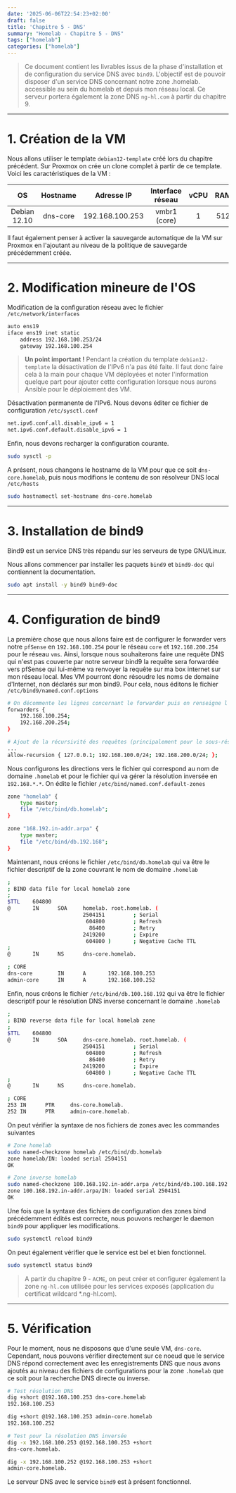 ```yaml
---
date: '2025-06-06T22:54:23+02:00'
draft: false
title: 'Chapitre 5 - DNS'
summary: "Homelab - Chapitre 5 - DNS"
tags: ["homelab"]
categories: ["homelab"]
---
```


> Ce document contient les livrables issus de la phase d'installation et de configuration du service DNS avec `bind9`. L'objectif est de pouvoir disposer d'un service DNS concernant notre zone .homelab. accessible au sein du homelab et depuis mon réseau local. Ce serveur portera également la zone DNS `ng-hl.com` à partir du chapitre 9.

---

# 1. Création de la VM

Nous allons utiliser le template `debian12-template` créé lors du chapitre précédent. Sur Proxmox on crée un clone complet à partir de ce template. Voici les caractéristiques de la VM :

| OS      | Hostname     | Adresse IP | Interface réseau | vCPU    | RAM   | Stockage
|:-:    |:-:    |:-:    |:-:    |:-:    |:-:    |:-:
| Debian 12.10     | dns-core      | 192.168.100.253    | vmbr1 (core)    | 1     | 512   | 20Gio

Il faut également penser à activer la sauvegarde automatique de la VM sur Proxmox en l'ajoutant au niveau de la politique de sauvegarde précédemment créée.

---

# 2. Modification mineure de l'OS

Modification de la configuration réseau avec le fichier `/etc/network/interfaces`

```bash
auto ens19
iface ens19 inet static
    address 192.168.100.253/24
    gateway 192.168.100.254
```

> __Un point important !__ Pendant la création du template `debian12-template` la désactivation de l'IPv6 n'a pas été faite. Il faut donc faire cela à la main pour chaque VM déployées et noter l'information quelque part pour ajouter cette configuration lorsque nous aurons Ansible pour le déploiement des VM.

Désactivation permanente de l'IPv6. Nous devons éditer ce fichier de configuration `/etc/sysctl.conf`

```bash
net.ipv6.conf.all.disable_ipv6 = 1
net.ipv6.conf.default.disable_ipv6 = 1
```

Enfin, nous devons recharger la configuration courante.

```bash
sudo sysctl -p
```

A présent, nous changons le hostname de la VM pour que ce soit `dns-core.homelab`, puis nous modifions le contenu de son résolveur DNS local `/etc/hosts`

```bash
sudo hostnamectl set-hostname dns-core.homelab
```

---

# 3. Installation de bind9

Bind9 est un service DNS très répandu sur les serveurs de type GNU/Linux.

Nous allons commencer par installer les paquets `bind9` et `bind9-doc` qui contiennent la documentation.

```bash
sudo apt install -y bind9 bind9-doc
```

---

# 4. Configuration de bind9

La première chose que nous allons faire est de configurer le forwarder vers notre `pfSense` en `192.168.100.254` pour le réseau `core` et `192.168.200.254` pour le réseau `vms`. Ainsi, lorsque nous souhaiterons faire une requête DNS qui n'est pas couverte par notre serveur bind9 la requête sera forwardée vers pfSense qui lui-même va renvoyer la requête sur ma box internet sur mon réseau local. Mes VM pourront donc résoudre les noms de domaine d'Internet, non déclarés sur mon bind9. Pour cela, nous éditons le fichier `/etc/bind9/named.conf.options`

```bash
# On décommente les lignes concernant le forwarder puis on renseigne l'IP désirée
forwarders {
    192.168.100.254;
    192.168.200.254;
}

# Ajout de la récursivité des requêtes (principalement pour le sous-réseau 192.168.200.0/24)
...
allow-recursion { 127.0.0.1; 192.168.100.0/24; 192.168.200.0/24; };
```

Nous configurons les directions vers le fichier qui correspond au nom de domaine `.homelab` et pour le fichier qui va gérer la résolution inversée en `192.168.*.*`. On édite le fichier `/etc/bind/named.conf.default-zones`

```bash
zone "homelab" {
    type master;
    file "/etc/bind/db.homelab";
}

zone "168.192.in-addr.arpa" {
    type master;
    file "/etc/bind/db.192.168";
}
```

Maintenant, nous créons le fichier `/etc/bind/db.homelab` qui va être le fichier descriptif de la zone couvrant le nom de domaine `.homelab`

```bash
;
; BIND data file for local homelab zone
;
$TTL    604800
@       IN      SOA     homelab. root.homelab. (
                        2504151         ; Serial
                         604800         ; Refresh
                          86400         ; Retry
                        2419200         ; Expire
                         604800 )       ; Negative Cache TTL
;
@       IN      NS      dns-core.homelab.

; CORE
dns-core        IN      A       192.168.100.253
admin-core      IN      A       192.168.100.252
```

Enfin, nous créons le fichier `/etc/bind/db.100.168.192` qui va être le fichier descriptif pour le résolution DNS inverse concernant le domaine `.homelab`

```bash
;
; BIND reverse data file for local homelab zone
;
$TTL    604800
@       IN      SOA     dns-core.homelab. root.homelab. (
                        2504151         ; Serial
                         604800         ; Refresh
                          86400         ; Retry
                        2419200         ; Expire
                         604800 )       ; Negative Cache TTL
;
@       IN      NS      dns-core.homelab.

; CORE
253 IN      PTR     dns-core.homelab.
252 IN      PTR     admin-core.homelab.
```

On peut vérifier la syntaxe de nos fichiers de zones avec les commandes suivantes

```bash
# Zone homelab
sudo named-checkzone homelab /etc/bind/db.homelab 
zone homelab/IN: loaded serial 2504151
OK

# Zone inverse homelab
sudo named-checkzone 100.168.192.in-addr.arpa /etc/bind/db.100.168.192 
zone 100.168.192.in-addr.arpa/IN: loaded serial 2504151
OK
```

Une fois que la syntaxe des fichiers de configuration des zones bind précédemment édités est correcte, nous pouvons recharger le daemon `bind9` pour appliquer les modifications.

```bash
sudo systemctl reload bind9
```

On peut également vérifier que le service est bel et bien fonctionnel.

```bash
sudo systemctl status bind9
```

> A partir du chapitre 9 - `ACME`, on peut créer et configurer également la zone `ng-hl.com` utilisée pour les services exposés (application du certificat wildcard *.ng-hl.com).

---

# 5. Vérification

Pour le moment, nous ne disposons que d'une seule VM, `dns-core`. Cependant, nous pouvons vérifier directement sur ce noeud que le service DNS répond correctement avec les enregistrements DNS que nous avons ajoutés au niveau des fichiers de configurations pour la zone `.homelab` que ce soit pour la recherche DNS directe ou inverse.

```bash
# Test résolution DNS
dig +short @192.168.100.253 dns-core.homelab
192.168.100.253

dig +short @192.168.100.253 admin-core.homelab
192.168.100.252

# Test pour la résolution DNS inversée
dig -x 192.168.100.253 @192.168.100.253 +short
dns-core.homelab.

dig -x 192.168.100.252 @192.168.100.253 +short
admin-core.homelab.
```

Le serveur DNS avec le service `bind9` est à présent fonctionnel.